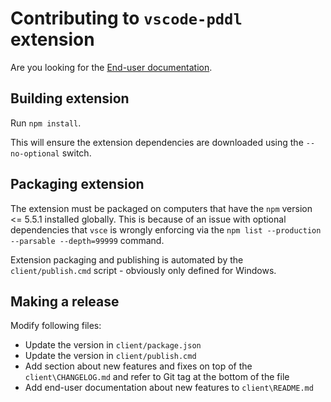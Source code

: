# Contributing to `vscode-pddl` extension

Are you looking for the [End-user documentation](client/README.md).

## Building extension

Run `npm install`.

This will ensure the extension dependencies are downloaded using the `--no-optional` switch.

## Packaging extension

The extension must be packaged on computers that have the `npm` version <= 5.5.1 installed globally. This is because of an issue with optional dependencies that `vsce` is wrongly enforcing via the `npm list --production --parsable --depth=99999` command.

Extension packaging and publishing is automated by the `client/publish.cmd` script - obviously only defined for Windows.

## Making a release

Modify following files:

- Update the version in `client/package.json`
- Update the version in `client/publish.cmd`
- Add section about new features and fixes on top of the `client\CHANGELOG.md` and refer to Git tag at the bottom of the file
- Add end-user documentation about new features to `client\README.md`